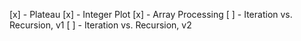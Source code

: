 [x] - Plateau
[x] - Integer Plot
[x] - Array Processing
[ ] - Iteration vs. Recursion, v1
[ ] - Iteration vs. Recursion, v2
